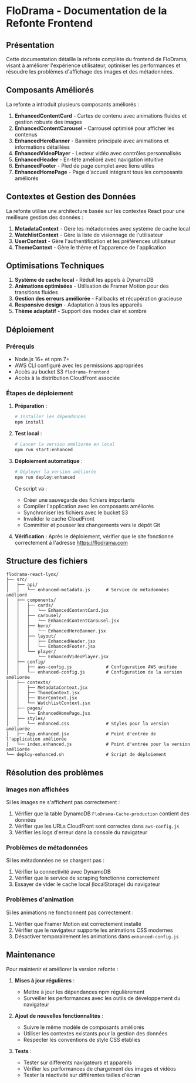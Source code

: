 # FloDrama - Documentation de la Refonte Frontend

## Présentation

Cette documentation détaille la refonte complète du frontend de FloDrama, visant à améliorer l'expérience utilisateur, optimiser les performances et résoudre les problèmes d'affichage des images et des métadonnées.

## Composants Améliorés

La refonte a introduit plusieurs composants améliorés :

1. **EnhancedContentCard** - Cartes de contenu avec animations fluides et gestion robuste des images
2. **EnhancedContentCarousel** - Carrousel optimisé pour afficher les contenus
3. **EnhancedHeroBanner** - Bannière principale avec animations et informations détaillées
4. **EnhancedVideoPlayer** - Lecteur vidéo avec contrôles personnalisés
5. **EnhancedHeader** - En-tête amélioré avec navigation intuitive
6. **EnhancedFooter** - Pied de page complet avec liens utiles
7. **EnhancedHomePage** - Page d'accueil intégrant tous les composants améliorés

## Contextes et Gestion des Données

La refonte utilise une architecture basée sur les contextes React pour une meilleure gestion des données :

1. **MetadataContext** - Gère les métadonnées avec système de cache local
2. **WatchlistContext** - Gère la liste de visionnage de l'utilisateur
3. **UserContext** - Gère l'authentification et les préférences utilisateur
4. **ThemeContext** - Gère le thème et l'apparence de l'application

## Optimisations Techniques

1. **Système de cache local** - Réduit les appels à DynamoDB
2. **Animations optimisées** - Utilisation de Framer Motion pour des transitions fluides
3. **Gestion des erreurs améliorée** - Fallbacks et récupération gracieuse
4. **Responsive design** - Adaptation à tous les appareils
5. **Thème adaptatif** - Support des modes clair et sombre

## Déploiement

### Prérequis

- Node.js 16+ et npm 7+
- AWS CLI configuré avec les permissions appropriées
- Accès au bucket S3 `flodrama-frontend`
- Accès à la distribution CloudFront associée

### Étapes de déploiement

1. **Préparation** :
   ```bash
   # Installer les dépendances
   npm install
   ```

2. **Test local** :
   ```bash
   # Lancer la version améliorée en local
   npm run start:enhanced
   ```

3. **Déploiement automatique** :
   ```bash
   # Déployer la version améliorée
   npm run deploy:enhanced
   ```

   Ce script va :
   - Créer une sauvegarde des fichiers importants
   - Compiler l'application avec les composants améliorés
   - Synchroniser les fichiers avec le bucket S3
   - Invalider le cache CloudFront
   - Committer et pousser les changements vers le dépôt Git

4. **Vérification** :
   Après le déploiement, vérifier que le site fonctionne correctement à l'adresse https://flodrama.com

## Structure des fichiers

```
flodrama-react-lynx/
├── src/
│   ├── api/
│   │   └── enhanced-metadata.js      # Service de métadonnées amélioré
│   ├── components/
│   │   ├── cards/
│   │   │   └── EnhancedContentCard.jsx
│   │   ├── carousel/
│   │   │   └── EnhancedContentCarousel.jsx
│   │   ├── hero/
│   │   │   └── EnhancedHeroBanner.jsx
│   │   ├── layout/
│   │   │   ├── EnhancedHeader.jsx
│   │   │   └── EnhancedFooter.jsx
│   │   └── player/
│   │       └── EnhancedVideoPlayer.jsx
│   ├── config/
│   │   ├── aws-config.js             # Configuration AWS unifiée
│   │   └── enhanced-config.js        # Configuration de la version améliorée
│   ├── contexts/
│   │   ├── MetadataContext.jsx
│   │   ├── ThemeContext.jsx
│   │   ├── UserContext.jsx
│   │   └── WatchlistContext.jsx
│   ├── pages/
│   │   └── EnhancedHomePage.jsx
│   ├── styles/
│   │   └── enhanced.css              # Styles pour la version améliorée
│   ├── App.enhanced.jsx              # Point d'entrée de l'application améliorée
│   └── index.enhanced.js             # Point d'entrée pour la version améliorée
└── deploy-enhanced.sh                # Script de déploiement
```

## Résolution des problèmes

### Images non affichées

Si les images ne s'affichent pas correctement :
1. Vérifier que la table DynamoDB `FloDrama-Cache-production` contient des données
2. Vérifier que les URLs CloudFront sont correctes dans `aws-config.js`
3. Vérifier les logs d'erreur dans la console du navigateur

### Problèmes de métadonnées

Si les métadonnées ne se chargent pas :
1. Vérifier la connectivité avec DynamoDB
2. Vérifier que le service de scraping fonctionne correctement
3. Essayer de vider le cache local (localStorage) du navigateur

### Problèmes d'animation

Si les animations ne fonctionnent pas correctement :
1. Vérifier que Framer Motion est correctement installé
2. Vérifier que le navigateur supporte les animations CSS modernes
3. Désactiver temporairement les animations dans `enhanced-config.js`

## Maintenance

Pour maintenir et améliorer la version refonte :

1. **Mises à jour régulières** :
   - Mettre à jour les dépendances npm régulièrement
   - Surveiller les performances avec les outils de développement du navigateur

2. **Ajout de nouvelles fonctionnalités** :
   - Suivre le même modèle de composants améliorés
   - Utiliser les contextes existants pour la gestion des données
   - Respecter les conventions de style CSS établies

3. **Tests** :
   - Tester sur différents navigateurs et appareils
   - Vérifier les performances de chargement des images et vidéos
   - Tester la réactivité sur différentes tailles d'écran

